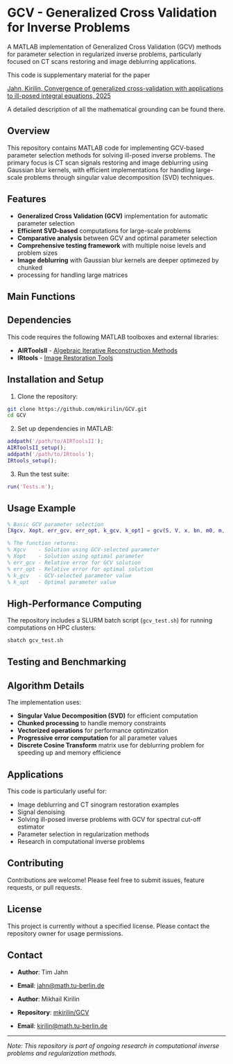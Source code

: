 # GCV - Generalized Cross Validation for Inverse Problems

A MATLAB implementation of Generalized Cross Validation (GCV) methods for parameter selection in 
regularized inverse problems, particularly focused on CT scans restoring and image deblurring applications.

This code is supplementary material for the paper

[Jahn, Kirilin, Convergence of generalized cross-validation with applications to ill-posed integral equations, 2025](https://www.arxiv.org/abs/2506.14558)

A detailed description of all the mathematical grounding can be found there.

## Overview

This repository contains MATLAB code for implementing GCV-based parameter selection methods for solving 
ill-posed inverse problems. The primary focus is CT scan signals restoring and image deblurring using Gaussian blur kernels, with 
efficient implementations for handling large-scale problems through singular value decomposition (SVD) 
techniques.

## Features

- **Generalized Cross Validation (GCV)** implementation for automatic parameter selection
- **Efficient SVD-based** computations for large-scale problems
- **Comparative analysis** between GCV and optimal parameter selection
- **Comprehensive testing framework** with multiple noise levels and problem sizes
- **Image deblurring** with Gaussian blur kernels are deeper optimezed by chunked
- processing for handling large matrices

## Main Functions

## Dependencies

This code requires the following MATLAB toolboxes and external libraries:
- **AIRToolsII** - [Algebraic Iterative Reconstruction Methods](https://github.com/jakobsj/AIRToolsII)
- **IRtools** - [Image Restoration Tools](https://github.com/jnagy1/IRtools)

## Installation and Setup

1. Clone the repository:
```bash
git clone https://github.com/mkirilin/GCV.git
cd GCV
```

2. Set up dependencies in MATLAB:
```matlab
addpath('/path/to/AIRToolsII');
AIRToolsII_setup();
addpath('/path/to/IRtools');
IRtools_setup();
```

3. Run the test suite:
```matlab
run('Tests.m');
```

## Usage Example

```matlab
% Basic GCV parameter selection
[Xgcv, Xopt, err_gcv, err_opt, k_gcv, k_opt] = gcv(S, V, x, bn, m0, m, allSV, coeffs_all);

% The function returns:
% Xgcv    - Solution using GCV-selected parameter
% Xopt    - Solution using optimal parameter
% err_gcv - Relative error for GCV solution
% err_opt - Relative error for optimal solution
% k_gcv   - GCV-selected parameter value
% k_opt   - Optimal parameter value
```

## High-Performance Computing

The repository includes a SLURM batch script (`gcv_test.sh`) for running computations on HPC clusters:

```bash
sbatch gcv_test.sh
```

## Testing and Benchmarking

## Algorithm Details

The implementation uses:
- **Singular Value Decomposition (SVD)** for efficient computation
- **Chunked processing** to handle memory constraints
- **Vectorized operations** for performance optimization
- **Progressive error computation** for all parameter values
- **Discrete Cosine Transform** matrix use for deblurring problem for speeding up and memory efficience

## Applications

This code is particularly useful for:
- Image deblurring and CT sinogram restoration examples
- Signal denoising
- Solving ill-posed inverse problems with GCV for spectral cut-off estimator
- Parameter selection in regularization methods
- Research in computational inverse problems

## Contributing

Contributions are welcome! Please feel free to submit issues, feature requests, or pull requests.

## License

This project is currently without a specified license. Please contact the repository owner for usage permissions.

## Contact

- **Author**: Tim Jahn
- **Email**: jahn@math.tu-berlin.de

- **Author**: Mikhail Kirilin
- **Repository**: [mkirilin/GCV](https://github.com/mkirilin/GCV)
- **Email**: kirilin@math.tu-berlin.de

---

*Note: This repository is part of ongoing research in computational inverse problems and regularization methods.*

